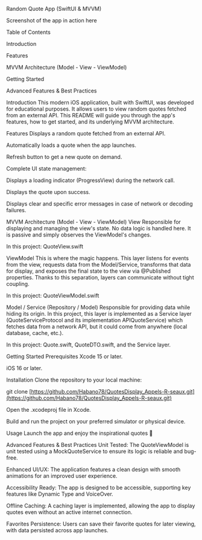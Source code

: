 Random Quote App (SwiftUI & MVVM)

Screenshot of the app in action here

Table of Contents

Introduction

Features

MVVM Architecture (Model - View - ViewModel)

Getting Started

Advanced Features & Best Practices

Introduction
This modern iOS application, built with SwiftUI, was developed for educational purposes. It allows users to view random quotes fetched from an external API. This README will guide you through the app's features, how to get started, and its underlying MVVM architecture.

Features
Displays a random quote fetched from an external API.

Automatically loads a quote when the app launches.

Refresh button to get a new quote on demand.

Complete UI state management:

Displays a loading indicator (ProgressView) during the network call.

Displays the quote upon success.

Displays clear and specific error messages in case of network or decoding failures.

MVVM Architecture (Model - View - ViewModel)
View
Responsible for displaying and managing the view's state. No data logic is handled here. It is passive and simply observes the ViewModel's changes.

In this project: QuoteView.swift

ViewModel
This is where the magic happens. This layer listens for events from the view, requests data from the Model/Service, transforms that data for display, and exposes the final state to the view via @Published properties. Thanks to this separation, layers can communicate without tight coupling.

In this project: QuoteViewModel.swift

Model / Service (Repository / Model)
Responsible for providing data while hiding its origin. In this project, this layer is implemented as a Service layer (QuoteServiceProtocol and its implementation APIQuoteService) which fetches data from a network API, but it could come from anywhere (local database, cache, etc.).

In this project: Quote.swift, QuoteDTO.swift, and the Service layer.

Getting Started
Prerequisites
Xcode 15 or later.

iOS 16 or later.

Installation
Clone the repository to your local machine:

git clone [https://github.com/Habano78/QuotesDisplay_Appels-R-seaux.git](https://github.com/Habano78/QuotesDisplay_Appels-R-seaux.git)


Open the .xcodeproj file in Xcode.

Build and run the project on your preferred simulator or physical device.

Usage
Launch the app and enjoy the inspirational quotes 💪

Advanced Features & Best Practices
Unit Tested: The QuoteViewModel is unit tested using a MockQuoteService to ensure its logic is reliable and bug-free.

Enhanced UI/UX: The application features a clean design with smooth animations for an improved user experience.

Accessibility Ready: The app is designed to be accessible, supporting key features like Dynamic Type and VoiceOver.

Offline Caching: A caching layer is implemented, allowing the app to display quotes even without an active internet connection.

Favorites Persistence: Users can save their favorite quotes for later viewing, with data persisted across app launches.
